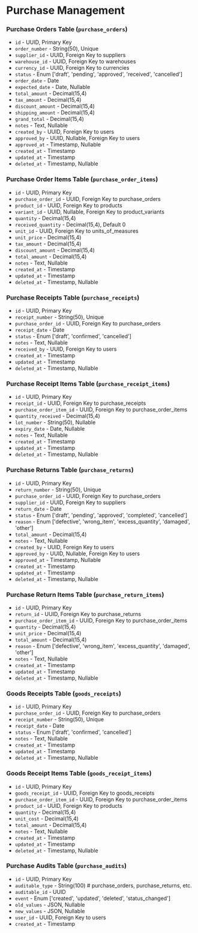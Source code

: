 # Purchase Management

### Purchase Orders Table (`purchase_orders`)

-   `id` - UUID, Primary Key
-   `order_number` - String(50), Unique
-   `supplier_id` - UUID, Foreign Key to suppliers
-   `warehouse_id` - UUID, Foreign Key to warehouses
-   `currency_id` - UUID, Foreign Key to currencies
-   `status` - Enum ['draft', 'pending', 'approved', 'received', 'cancelled']
-   `order_date` - Date
-   `expected_date` - Date, Nullable
-   `total_amount` - Decimal(15,4)
-   `tax_amount` - Decimal(15,4)
-   `discount_amount` - Decimal(15,4)
-   `shipping_amount` - Decimal(15,4)
-   `grand_total` - Decimal(15,4)
-   `notes` - Text, Nullable
-   `created_by` - UUID, Foreign Key to users
-   `approved_by` - UUID, Nullable, Foreign Key to users
-   `approved_at` - Timestamp, Nullable
-   `created_at` - Timestamp
-   `updated_at` - Timestamp
-   `deleted_at` - Timestamp, Nullable

### Purchase Order Items Table (`purchase_order_items`)

-   `id` - UUID, Primary Key
-   `purchase_order_id` - UUID, Foreign Key to purchase_orders
-   `product_id` - UUID, Foreign Key to products
-   `variant_id` - UUID, Nullable, Foreign Key to product_variants
-   `quantity` - Decimal(15,4)
-   `received_quantity` - Decimal(15,4), Default 0
-   `unit_id` - UUID, Foreign Key to units_of_measures
-   `unit_price` - Decimal(15,4)
-   `tax_amount` - Decimal(15,4)
-   `discount_amount` - Decimal(15,4)
-   `total_amount` - Decimal(15,4)
-   `notes` - Text, Nullable
-   `created_at` - Timestamp
-   `updated_at` - Timestamp
-   `deleted_at` - Timestamp, Nullable

### Purchase Receipts Table (`purchase_receipts`)

-   `id` - UUID, Primary Key
-   `receipt_number` - String(50), Unique
-   `purchase_order_id` - UUID, Foreign Key to purchase_orders
-   `receipt_date` - Date
-   `status` - Enum ['draft', 'confirmed', 'cancelled']
-   `notes` - Text, Nullable
-   `received_by` - UUID, Foreign Key to users
-   `created_at` - Timestamp
-   `updated_at` - Timestamp
-   `deleted_at` - Timestamp, Nullable

### Purchase Receipt Items Table (`purchase_receipt_items`)

-   `id` - UUID, Primary Key
-   `receipt_id` - UUID, Foreign Key to purchase_receipts
-   `purchase_order_item_id` - UUID, Foreign Key to purchase_order_items
-   `quantity_received` - Decimal(15,4)
-   `lot_number` - String(50), Nullable
-   `expiry_date` - Date, Nullable
-   `notes` - Text, Nullable
-   `created_at` - Timestamp
-   `updated_at` - Timestamp
-   `deleted_at` - Timestamp, Nullable

### Purchase Returns Table (`purchase_returns`)

-   `id` - UUID, Primary Key
-   `return_number` - String(50), Unique
-   `purchase_order_id` - UUID, Foreign Key to purchase_orders
-   `supplier_id` - UUID, Foreign Key to suppliers
-   `return_date` - Date
-   `status` - Enum ['draft', 'pending', 'approved', 'completed', 'cancelled']
-   `reason` - Enum ['defective', 'wrong_item', 'excess_quantity', 'damaged', 'other']
-   `total_amount` - Decimal(15,4)
-   `notes` - Text, Nullable
-   `created_by` - UUID, Foreign Key to users
-   `approved_by` - UUID, Nullable, Foreign Key to users
-   `approved_at` - Timestamp, Nullable
-   `created_at` - Timestamp
-   `updated_at` - Timestamp
-   `deleted_at` - Timestamp, Nullable

### Purchase Return Items Table (`purchase_return_items`)

-   `id` - UUID, Primary Key
-   `return_id` - UUID, Foreign Key to purchase_returns
-   `purchase_order_item_id` - UUID, Foreign Key to purchase_order_items
-   `quantity` - Decimal(15,4)
-   `unit_price` - Decimal(15,4)
-   `total_amount` - Decimal(15,4)
-   `reason` - Enum ['defective', 'wrong_item', 'excess_quantity', 'damaged', 'other']
-   `notes` - Text, Nullable
-   `created_at` - Timestamp
-   `updated_at` - Timestamp
-   `deleted_at` - Timestamp, Nullable

### Goods Receipts Table (`goods_receipts`)

-   `id` - UUID, Primary Key
-   `purchase_order_id` - UUID, Foreign Key to purchase_orders
-   `receipt_number` - String(50), Unique
-   `receipt_date` - Date
-   `status` - Enum ['draft', 'confirmed', 'cancelled']
-   `notes` - Text, Nullable
-   `created_at` - Timestamp
-   `updated_at` - Timestamp
-   `deleted_at` - Timestamp, Nullable

### Goods Receipt Items Table (`goods_receipt_items`)

-   `id` - UUID, Primary Key
-   `goods_receipt_id` - UUID, Foreign Key to goods_receipts
-   `purchase_order_item_id` - UUID, Foreign Key to purchase_order_items
-   `product_id` - UUID, Foreign Key to products
-   `quantity` - Decimal(15,4)
-   `unit_cost` - Decimal(15,4)
-   `total_amount` - Decimal(15,4)
-   `notes` - Text, Nullable
-   `created_at` - Timestamp
-   `updated_at` - Timestamp
-   `deleted_at` - Timestamp, Nullable

### Purchase Audits Table (`purchase_audits`)

-   `id` - UUID, Primary Key
-   `auditable_type` - String(100) # purchase_orders, purchase_returns, etc.
-   `auditable_id` - UUID
-   `event` - Enum ['created', 'updated', 'deleted', 'status_changed']
-   `old_values` - JSON, Nullable
-   `new_values` - JSON, Nullable
-   `user_id` - UUID, Foreign Key to users
-   `created_at` - Timestamp
